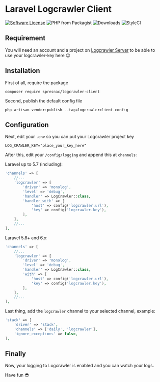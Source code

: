 # Laravel Logcrawler Client
[![Software License](https://img.shields.io/badge/license-MIT-brightgreen.svg?style=flat-square)](LICENSE)
![PHP from Packagist](https://img.shields.io/packagist/php-v/spresnac/logcrawler-client.svg)
![Downloads](https://img.shields.io/packagist/dt/spresnac/logcrawler-client.svg)
![StyleCI](https://github.styleci.io/repos/207257104/shield)

## Requirement
You will need an account and a project on [Logcrawler Server](https://logcrawler.techcrawler.de "Logcrawler Server") to be able to use your logcrawler-key here 😉

## Installation
First of all, require the package
```
composer require spresnac/logcrawler-client
```

Second, publish the default config file
```
php artisan vendor:publish --tag=logcrawlerclient-config
```

## Configuration

Next, edit your `.env` so you can put your Logcrawler project key
```
LOG_CRAWLER_KEY="place_your_key_here"
```

After this, edit your `/config/logging` and append this at `channels`:

Laravel up to 5.7 (including):
```php
'channels' => [
    //...
    'logcrawler' => [
        'driver' => 'monolog',
        'level' => 'debug',
        'handler' => LogCrawler::class,
        'handler_with' => [
            'host' => config('logcrawler.url'),
            'key' => config('logcrawler.key'),
        ],
    ],
    //...
],
```

Laravel 5.8+ and 6.x:
```php
'channels' => [
    //...
    'logcrawler' => [
        'driver' => 'monolog',
        'level' => 'debug',
        'handler' => LogCrawler::class,
        'with' => [
            'host' => config('logcrawler.url'),
            'key' => config('logcrawler.key'),
        ],
    ],
    //...
],
```

Last thing, add the `logcrawler` channel to your selected channel, example:
```php
'stack' => [
    'driver' => 'stack',
    'channels' => ['daily', 'logcrawler'],
    'ignore_exceptions' => false,
],
```

## Finally
Now, your logging to Logcrawler is enabled and you can watch your logs.

Have fun 😎
